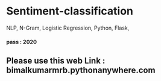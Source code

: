 # Sentiment-classification
NLP, N-Gram, Logistic Regression, Python, Flask, 
#### pass : 2020
## Please use this web Link : bimalkumarmrb.pythonanywhere.com 
